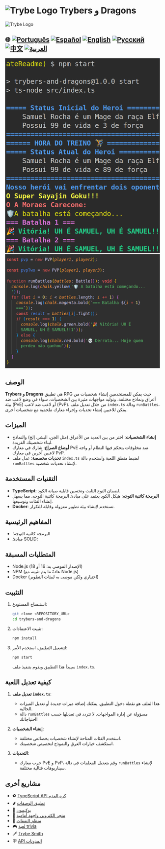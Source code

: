 
# <img src="https://agenciars.com.br/wp-content/uploads/2022/06/Trybe.png" alt="Trybe Logo" width="52" height="30" /> Trybers و Dragons
<img src="https://agenciars.com.br/wp-content/uploads/2022/06/Trybe.png" alt="Trybe Logo" width="52" height="30" />

## 🌐 [![Português](https://img.shields.io/badge/Português-green)](https://github.com/SamuelRocha91/trybeAndDragons/blob/main/README.md) [![Español](https://img.shields.io/badge/Español-yellow)](https://github.com/SamuelRocha91/trybeAndDragons/blob/main/README_es.md) [![English](https://img.shields.io/badge/English-blue)](https://github.com/SamuelRocha91/trybeAndDragons/blob/main/README_en.md) [![Русский](https://img.shields.io/badge/Русский-lightgrey)](https://github.com/SamuelRocha91/trybeAndDragons/blob/main/README_ru.md) [![中文](https://img.shields.io/badge/中文-red)](https://github.com/SamuelRocha91/trybeAndDragons/blob/main/README_ch.md) [![العربية](https://img.shields.io/badge/العربية-orange)](https://github.com/SamuelRocha91/trybeAndDragons/blob/main/README_ar.md)

![معاينة التطبيق](./assets/picture.png)
![معاينة التطبيق](./assets/pictureTwo.png)

## الوصف

**Trybers و Dragons** هي تطبيق RPG حيث يمكن للمستخدمين إنشاء شخصيات من أعراق ونماذج مختلفة، وتوليد مواجهات مثيرة بين الشخصيات، سواء في وضع لاعب ضد بيئة (PvE) أو لاعب ضد لاعب (PvP). من خلال تعديل ملف `index.ts` ودالة `runBattles`، يمكن للاعبين إنشاء تحديات وإجراء معارك ملحمية مع شخصيات أخرى.

## الميزات

- **إنشاء الشخصيات**: اختر من بين العديد من الأعراق (مثل الجن، البشر، إلخ) والنماذج لبناء شخصيتك الفريدة.
- **أوضاع الصراع**: شارك في معارك PvE ضد مخلوقات يتحكم فيها النظام أو واجه لاعبين آخرين في معارك PvP.
- **تحديات مخصصة**: عدل ملف `index.ts` لضبط منطق اللعبة واستخدم دالة `runBattles` لإنشاء تحديات شخصية.

## التقنيات المستخدمة

- **TypeScript**: لضمان النوع الثابت وتحسين قابلية صيانة الكود.
- **البرمجة كائنية التوجه**: هيكل الكود يعتمد على مبادئ البرمجة كائنية التوجه، مما يسهل إنشاء الفئات وتوسيعها.
- **Docker**: تستخدم لإنشاء بيئة تطوير معزولة وقابلة للتكرار.

## المفاهيم الرئيسية

- البرمجة كائنية التوجه؛
- مبادئ SOLID؛

## المتطلبات المسبقة

- Node.js (الإصدار الموصى به: 16 أو 18)
- NPM (عادةً ما يتم تثبيته مع Node.js)
- Docker (اختياري ولكن موصى به لبيئات التطوير)

## التثبيت

1. استنساخ المستودع:

   ```bash
   git clone <REPOSITORY_URL>
   cd trybers-and-dragons
   ```

2. تثبيت الاعتمادات:

   ```bash
   npm install
   ```

3. لتشغيل التطبيق، استخدم الأمر:

   ```bash
   npm start
   ```

   سيبدأ هذا التطبيق ويقوم بتنفيذ ملف `index.ts`.

## كيفية تعديل اللعبة

1. **تعديل ملف `index.ts`**:
   - هذا الملف هو نقطة دخول التطبيق. يمكنك إضافة ميزات جديدة أو تعديل الميزات الحالية.
   - دالة `runBattles` مسؤولة عن إدارة المواجهات. لا تتردد في تعديلها حسب احتياجاتك!

2. **إنشاء الشخصيات**:
   - استخدم الفئات المتاحة لإنشاء شخصيات بخصائص مختلفة.
   - استكشف خيارات العرق والنموذج لتخصيص شخصيتك.

3. **التحديات**:
   - جرب معارك PvE و PvP، وقم بتعديل المعلمات في دالة `runBattles` لإنشاء سيناريوهات قتالية مختلفة.

## مشاريع أخرى

- ⚽ [TypeScript API كرة القدم](https://github.com/SamuelRocha91/trybeFutebolClube/blob/main/README_ar.md)
- 🌶️ [تطبيق الوصفات](https://github.com/SamuelRocha91/ProjectRecipesApp/blob/main/README_ar.md)
- 🐣 [بوكيمون](https://github.com/SamuelRocha91/pokedex/blob/main/README_ar.md)
- 🏪 [متجر إلكتروني واجهة أمامية](https://github.com/SamuelRocha91/project-frontend-online-store/blob/main/README_ar.md)
- 👛 [منظم النفقات](https://github.com/SamuelRocha91/project-trybewallet/blob/main/README_ar.md)
- 🎮 [لعبة trivia](https://github.com/SamuelRocha91/trivia_game/blob/main/README_ar.md)
- 🗡️ [Trybe Smith](https://github.com/SamuelRocha91/TrybeSmith/blob/main/README_ar.md)
- 🪧 [API المدونات](https://github.com/SamuelRocha91/BlogsApi/blob/main/README_ar.md)

